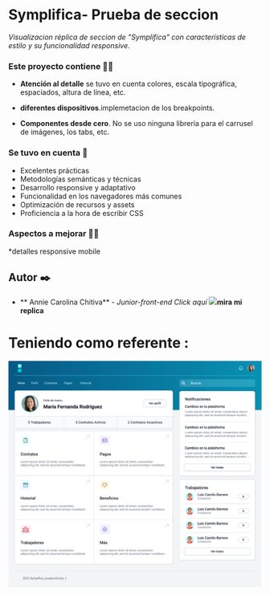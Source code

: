 # Symplifica- Prueba de  seccion

_Visualizacion  réplica de  seccion de  "Symplifica"  con  características de estilo y su funcionalidad responsive.​_

### Este proyecto contiene  🕵️‍♂️

- **Atención al detalle** se tuvo en cuenta colores, escala tipográfica, espaciados, altura de línea, etc.

- **diferentes dispositivos**.implemetacion de los breakpoints.

- **Componentes desde cero**. No se uso ninguna librería para el carrusel de imágenes, los tabs, etc.

### Se tuvo en cuenta 👀
* Excelentes prácticas
* Metodologías semánticas y técnicas
* Desarrollo responsive y adaptativo
* Funcionalidad en los navegadores más comunes
* Optimización de recursos y assets
* Proficiencia a la hora de escribir CSS

### Aspectos a mejorar 🕵️‍♂️
*detalles responsive mobile

## Autor ✒️

* ** Annie Carolina Chitiva** - *Junior-front-end* 
*Click aquí* [<img src="https://img.icons8.com/nolan/64/moleskine.png"/>](https://carolinacm7.github.io/LaHaus/)**mira mi replica**
# Teniendo como referente : 

![Prueba](https://github.com/Carolinacm7/Symplifica/blob/main/resources/img/Prueba.png)
